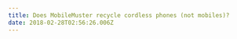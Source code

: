 ```yaml
---
title: Does MobileMuster recycle cordless phones (not mobiles)?
date: 2018-02-28T02:56:26.006Z
---
```


